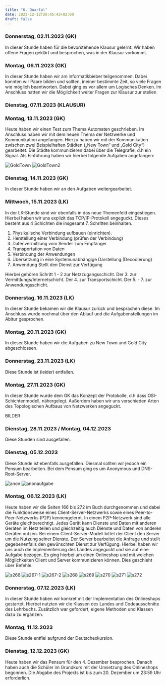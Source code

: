 ```yaml
---
title: "6. Quartal"
date: 2023-12-12T20:45:43+02:00
draft: false
---
```

### Donnerstag, 02.11.2023 (GK)
In dieser Stunde haben für die bevorstehende Klausur gelernt. Wir haben offene Fragen geklärt und besprochen, was in der Klausur vorkommt.

### Montag, 06.11.2023 (GK)
In dieser Stunde haben wir am Informatikbieber teilgenommen. Dabei konnten wir Paare bilden und sollten, ineiner bestimmte Zeit, so viele Fragen wie möglich beantworten. Dabei ging es vor allem um Logisches Denken. Im Anschluss hatten wir die Möglichkeit weiter Fragen zur Klausur zur stellen.

### Dienstag, 07.11.2023 (KLAUSUR)

### Montag, 13.11.2023 (GK)
Heute haben wir einen Test zum Thema Automaten geschrieben. Im Anschluss haben wir mit dem neuen Thema der Netzwerke und Kommunikation angefangen. Hierzu haben wir mit der Kommunikation zwischen zwei Beispielhaften Städten („New Town“ und „Gold City“) gearbeitet. Die Städte kommunizieren dabei über die Telegrafie, d.h ein Signal. Als Einführung haben wir hierbei folgende Aufgaben angefangen:

![GoldTown](/lernblog/kommunikation-im-wilden-westen-1.jpg)
![GoldTown2](/lernblog/kommunikation-im-wilden-westen-2.jpg)

### Dienstag, 14.11.2023 (GK)

In dieser Stunde haben wir an den Aufgaben weitergearbeitet.

### Mittwoch, 15.11.2023 (LK)

In der LK-Stunde sind wir ebenfalls in das neue Themenfeld eingestiegen. Hierbei haben wir uns explizit das TCP/IP-Protokoll angeguckt. Dieses besteht aus 4 Schichten die insgesamt 7. Schritten beinhalten.
1. Physikalische Verbindung aufbauen (einrichten).
2. Herstellung einer Verbindung (prüfen der Verbindung)
3. Datenvermitllung vom Sender zum Empfänger
4. Transportation von Daten
5. Verbindung der Anwendungen
6. Übersetzung in eine Systemunabhängige Darstellung (Decodierung)
7. Anwendung Stellt den Dienst zur Verfügung

Hierbei gehören Schritt 1 - 2 zur Netzzugangsschicht. Der 3. zur Vermittlungs/Internetschicht. Der 4. zur Transportschicht. Der 5. - 7. zur Anwendungsschicht.

### Donnerstag, 16.11.2023 (LK)

In dieser Stunde bekamen wir die Klausur zurück und besprachen diese. Im Anschluss wurde nochmal über den Ablauf und die Aufgabenstellungen im Abitur gesprochen.

### Montag, 20.11.2023 (GK)

In dieser Stunde haben wir die Aufgaben zu New Town und Gold City abgeschlossen.

### Donnerstag, 23.11.2023 (LK)

Diese Stunde ist (leider) entfallen.

### Montag, 27.11.2023 (GK)

In dieser Stunde wurde dem GK das Konzept der Protokolle, d.h dass OSI-Schichtenmodell, nähergelegt. Außerdem haben wir uns verschieden Arten des Topologischen Aufbaus von Netzwerken angeguckt.

BILDER

### Dienstag, 28.11.2023 / Montag, 04.12.2023 
Diese Stunden sind ausgefallen.

### Dienstag, 05.12.2023

Diese Stunde ist ebenfalls ausgefallen. Diesmal sollten wir jedoch ein Pensum bearbeiten. Bei dem Pensum ging es um Anonymous und DNS-Root-Server. 

![anon](/lernblog/anonymous.jpg)
![anonaufgabe](/lernblog/aufgabe-12-edited.jpg)


### Montag, 06.12.2023 (LK)

Heute haben wir die Seiten 166 bis 272 im Buch durchgenommen und dabei die Funktionsweise eines Client-Server-Netzwerks sowie eines Peer-to-Peer-Netzwerks (P2P) kennengelernt. In einem P2P-Netzwerk sind alle Geräte gleichberechtigt. Jedes Gerät kann Dienste und Daten mit anderen Geräten im Netz teilen und gleichzeitig auch Dienste und Daten von anderen Geräten nutzen. Bei einem Client-Server-Modell bittet der Client den Server um die Nutzung seiner Dienste. Der Server bearbeitet die Anfrage und stellt gegebenenfalls den gewünschten Dienst zur Verfügung. Hierbei haben wir uns auch die Implementierung des Landes angeguckt und sie auf eine Aufgabe bezogen. Es ging hierbei um einen Onlineshop und mit welchen Möglichkeiten Client und Server kommunizieren können. Dies geschieht über Befehle.

![s266](/lernblog/s.266.jpg)
![s267-1](/lernblog/s.267-1.jpg)
![s267-2](/lernblog/s.267-2.jpg)
![s268](/lernblog/s.-268.jpg)
![s269](/lernblog/s.-269.jpg)
![s270](/lernblog/s.270.jpg)
![s271](/lernblog/s.-271.jpg)
![s272](/lernblog/s.272.jpg)
### Donnerstag, 07.12.2023 (LK)

In dieser Stunde haben wir konkret mit der Implementation des Onlineshops gestartet. Hierbei nutzten wir die Klassen des Landes und Codeausschnitte des Lehrbuchs. Zusätzlich war gefordert, eigene Methoden und Klassen dazu zu ergänzen.

### Montag, 11.12.2023

Diese Stunde entfiel aufgrund der Deutschexkursion.

### Dienstag, 12.12.2023 (GK)

Heute haben wir das Pensum für den 4. Dezember besprochen. Danach haben auch die Schüler im Grundkurs mit der Umsetzung des Onlineshops begonnen. Die Abgabe des Projekts ist bis zum 20. Dezember um 23:59 Uhr erforderlich.
